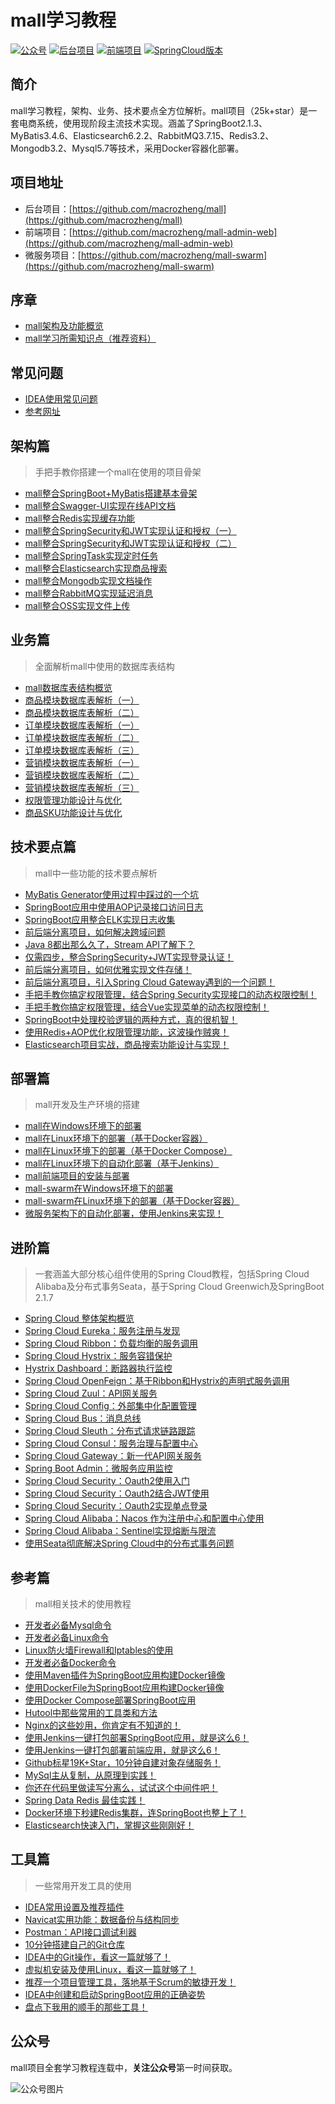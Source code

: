# mall学习教程
<p>
<a href="#?id=公众号"><img src="http://macro-oss.oss-cn-shenzhen.aliyuncs.com/mall/badge/%E5%85%AC%E4%BC%97%E5%8F%B7-macrozheng-blue.svg" alt="公众号"></a>
<a href="https://github.com/macrozheng/mall"><img src="http://macro-oss.oss-cn-shenzhen.aliyuncs.com/mall/badge/%E5%90%8E%E5%8F%B0%E9%A1%B9%E7%9B%AE-mall-blue.svg" alt="后台项目"></a>
<a href="https://github.com/macrozheng/mall-admin-web"><img src="http://macro-oss.oss-cn-shenzhen.aliyuncs.com/mall/badge/%E5%89%8D%E7%AB%AF%E9%A1%B9%E7%9B%AE-mall--admin--web-green.svg" alt="前端项目"></a>
<a href="https://github.com/macrozheng/mall-swarm"><img src="http://macro-oss.oss-cn-shenzhen.aliyuncs.com/mall/badge/Cloud%E7%89%88%E6%9C%AC-mall--swarm-brightgreen.svg" alt="SpringCloud版本"></a>
</p>

## 简介
mall学习教程，架构、业务、技术要点全方位解析。mall项目（25k+star）是一套电商系统，使用现阶段主流技术实现。涵盖了SpringBoot2.1.3、MyBatis3.4.6、Elasticsearch6.2.2、RabbitMQ3.7.15、Redis3.2、Mongodb3.2、Mysql5.7等技术，采用Docker容器化部署。

## 项目地址
- 后台项目：[https://github.com/macrozheng/mall](https://github.com/macrozheng/mall)
- 前端项目：[https://github.com/macrozheng/mall-admin-web](https://github.com/macrozheng/mall-admin-web)
- 微服务项目：[https://github.com/macrozheng/mall-swarm](https://github.com/macrozheng/mall-swarm)

## 序章
- [mall架构及功能概览](foreword/mall_foreword_01.md)
- [mall学习所需知识点（推荐资料）](foreword/mall_foreword_02.md)

## 常见问题
- [IDEA使用常见问题](question/mall_question_01.md)
- [参考网址](question/mall_website_02.md)

## 架构篇
> 手把手教你搭建一个mall在使用的项目骨架

- [mall整合SpringBoot+MyBatis搭建基本骨架](architect/mall_arch_01.md)
- [mall整合Swagger-UI实现在线API文档](architect/mall_arch_02.md)
- [mall整合Redis实现缓存功能](architect/mall_arch_03.md)
- [mall整合SpringSecurity和JWT实现认证和授权（一）](architect/mall_arch_04.md)
- [mall整合SpringSecurity和JWT实现认证和授权（二）](architect/mall_arch_05.md)
- [mall整合SpringTask实现定时任务](architect/mall_arch_06.md)
- [mall整合Elasticsearch实现商品搜索](architect/mall_arch_07.md)
- [mall整合Mongodb实现文档操作](architect/mall_arch_08.md)
- [mall整合RabbitMQ实现延迟消息](architect/mall_arch_09.md)
- [mall整合OSS实现文件上传](architect/mall_arch_10.md)

## 业务篇
> 全面解析mall中使用的数据库表结构

- [mall数据库表结构概览](database/mall_database_overview.md)
- [商品模块数据库表解析（一）](database/mall_pms_01.md)
- [商品模块数据库表解析（二）](database/mall_pms_02.md)
- [订单模块数据库表解析（一）](database/mall_oms_01.md)
- [订单模块数据库表解析（二）](database/mall_oms_02.md)
- [订单模块数据库表解析（三）](database/mall_oms_03.md)
- [营销模块数据库表解析（一）](database/mall_sms_01.md)
- [营销模块数据库表解析（二）](database/mall_sms_02.md)
- [营销模块数据库表解析（三）](database/mall_sms_03.md)
- [权限管理功能设计与优化](database/mall_permission.md)
- [商品SKU功能设计与优化](technology/product_sku.md)

## 技术要点篇
> mall中一些功能的技术要点解析

- [MyBatis Generator使用过程中踩过的一个坑](technology/mybatis_mapper.md)
- [SpringBoot应用中使用AOP记录接口访问日志](technology/aop_log.md)
- [SpringBoot应用整合ELK实现日志收集](technology/mall_tiny_elk.md)
- [前后端分离项目，如何解决跨域问题](technology/springboot_cors.md)
- [Java 8都出那么久了，Stream API了解下？](technology/java_stream.md)
- [仅需四步，整合SpringSecurity+JWT实现登录认证！](technology/springsecurity_use.md)
- [前后端分离项目，如何优雅实现文件存储！](technology/minio_use.md)
- [前后端分离项目，引入Spring Cloud Gateway遇到的一个问题！](technology/gateway_cors.md)
- [手把手教你搞定权限管理，结合Spring Security实现接口的动态权限控制！](technology/permission_back.md)
- [手把手教你搞定权限管理，结合Vue实现菜单的动态权限控制！](technology/permission_front.md)
- [SpringBoot中处理校验逻辑的两种方式，真的很机智！](technology/springboot_validator.md)
- [使用Redis+AOP优化权限管理功能，这波操作贼爽！](technology/redis_permission.md)
- [Elasticsearch项目实战，商品搜索功能设计与实现！](technology/product_search.md)

## 部署篇
> mall开发及生产环境的搭建

- [mall在Windows环境下的部署](deploy/mall_deploy_windows.md)
- [mall在Linux环境下的部署（基于Docker容器）](deploy/mall_deploy_docker.md)
- [mall在Linux环境下的部署（基于Docker Compose）](deploy/mall_deploy_docker_compose.md)
- [mall在Linux环境下的自动化部署（基于Jenkins）](deploy/mall_deploy_jenkins.md)
- [mall前端项目的安装与部署](deploy/mall_deploy_web.md)
- [mall-swarm在Windows环境下的部署](deploy/mall_swarm_deploy_windows.md)
- [mall-swarm在Linux环境下的部署（基于Docker容器）](deploy/mall_swarm_deploy_docker.md)  
- [微服务架构下的自动化部署，使用Jenkins来实现！](deploy/mall_swarm_deploy_jenkins.md)  


## 进阶篇
> 一套涵盖大部分核心组件使用的Spring Cloud教程，包括Spring Cloud Alibaba及分布式事务Seata，基于Spring Cloud Greenwich及SpringBoot 2.1.7

- [Spring Cloud 整体架构概览](cloud/springcloud.md)
- [Spring Cloud Eureka：服务注册与发现](cloud/eureka.md)
- [Spring Cloud Ribbon：负载均衡的服务调用](cloud/ribbon.md)
- [Spring Cloud Hystrix：服务容错保护](cloud/hystrix.md)
- [Hystrix Dashboard：断路器执行监控](cloud/hystrix_dashboard.md)
- [Spring Cloud OpenFeign：基于Ribbon和Hystrix的声明式服务调用](cloud/feign.md)
- [Spring Cloud Zuul：API网关服务](cloud/zuul.md) 
- [Spring Cloud Config：外部集中化配置管理](cloud/config.md)
- [Spring Cloud Bus：消息总线](cloud/bus.md)
- [Spring Cloud Sleuth：分布式请求链路跟踪](cloud/sleuth.md)
- [Spring Cloud Consul：服务治理与配置中心](cloud/consul.md)
- [Spring Cloud Gateway：新一代API网关服务](cloud/gateway.md)
- [Spring Boot Admin：微服务应用监控](cloud/admin.md)
- [Spring Cloud Security：Oauth2使用入门](cloud/oauth2.md)
- [Spring Cloud Security：Oauth2结合JWT使用](cloud/oauth2_jwt.md)
- [Spring Cloud Security：Oauth2实现单点登录](cloud/oauth2_sso.md)
- [Spring Cloud Alibaba：Nacos 作为注册中心和配置中心使用](cloud/nacos.md)
- [Spring Cloud Alibaba：Sentinel实现熔断与限流](cloud/sentinel.md)
- [使用Seata彻底解决Spring Cloud中的分布式事务问题](cloud/seata.md)

## 参考篇
> mall相关技术的使用教程

- [开发者必备Mysql命令](reference/mysql.md)
- [开发者必备Linux命令](reference/linux.md)
- [Linux防火墙Firewall和Iptables的使用](reference/linux_firewall.md)
- [开发者必备Docker命令](reference/docker.md)
- [使用Maven插件为SpringBoot应用构建Docker镜像](reference/docker_maven.md)
- [使用DockerFile为SpringBoot应用构建Docker镜像](reference/docker_file.md)
- [使用Docker Compose部署SpringBoot应用](reference/docker_compose.md)
- [Hutool中那些常用的工具类和方法 ](reference/hutool.md)
- [Nginx的这些妙用，你肯定有不知道的！](reference/nginx.md)
- [使用Jenkins一键打包部署SpringBoot应用，就是这么6！](reference/jenkins.md)
- [使用Jenkins一键打包部署前端应用，就是这么6！](reference/jenkins_vue.md)
- [Github标星19K+Star，10分钟自建对象存储服务！](reference/minio.md)
- [MySql主从复制，从原理到实践！](reference/mysql_master_slave.md)
- [你还在代码里做读写分离么，试试这个中间件吧！](reference/gaea.md)
- [Spring Data Redis 最佳实践！](reference/spring_data_redis.md)
- [Docker环境下秒建Redis集群，连SpringBoot也整上了！](reference/redis_cluster.md)
- [Elasticsearch快速入门，掌握这些刚刚好！](reference/elasticsearch_start.md)

## 工具篇
> 一些常用开发工具的使用

- [IDEA常用设置及推荐插件](reference/idea.md)
- [Navicat实用功能：数据备份与结构同步](reference/navicat.md)
- [Postman：API接口调试利器](reference/postman.md)
- [10分钟搭建自己的Git仓库](reference/gitlab.md)
- [IDEA中的Git操作，看这一篇就够了！](reference/idea_git.md)
- [虚拟机安装及使用Linux，看这一篇就够了！](reference/linux_install.md)
- [推荐一个项目管理工具，落地基于Scrum的敏捷开发！](reference/zentao.md)
- [IDEA中创建和启动SpringBoot应用的正确姿势](reference/idea_springboot.md)
- [盘点下我用的顺手的那些工具！](reference/my_tools.md)

## 公众号

mall项目全套学习教程连载中，**关注公众号**第一时间获取。

![公众号图片](http://macro-oss.oss-cn-shenzhen.aliyuncs.com/mall/banner/qrcode_for_macrozheng_258.jpg)
